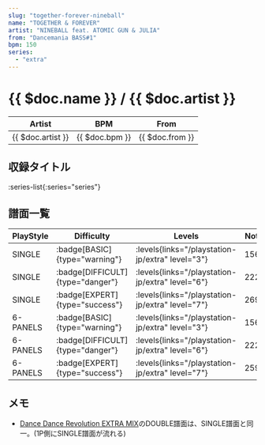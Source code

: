```yaml
---
slug: "together-forever-nineball"
name: "TOGETHER & FOREVER"
artist: "NINEBALL feat. ATOMIC GUN & JULIA"
from: "Dancemania BASS#1"
bpm: 150
series:
  - "extra"
---
```


# {{ $doc.name }} / {{ $doc.artist }}

|Artist|BPM|From|
|------|---|----|
|{{ $doc.artist }}|{{ $doc.bpm }}|{{ $doc.from }}|

## 収録タイトル

:series-list{:series="series"}

## 譜面一覧

|PlayStyle|Difficulty|Levels|Notes|Movie|
|---------|----------|------|-----|-----|
|SINGLE| :badge[BASIC]{type="warning"}|<div class="field is-grouped is-grouped-multiline"> :levels{links="/playstation-jp/extra" level="3"}</div>|156/0||
|SINGLE| :badge[DIFFICULT]{type="danger"}|<div class="field is-grouped is-grouped-multiline"> :levels{links="/playstation-jp/extra" level="6"}</div>|222/0||
|SINGLE| :badge[EXPERT]{type="success"}|<div class="field is-grouped is-grouped-multiline"> :levels{links="/playstation-jp/extra" level="7"}</div>|269/0||
|6-PANELS| :badge[BASIC]{type="warning"}|<div class="field is-grouped is-grouped-multiline"> :levels{links="/playstation-jp/extra" level="3"}</div>|156/0||
|6-PANELS| :badge[DIFFICULT]{type="danger"}|<div class="field is-grouped is-grouped-multiline"> :levels{links="/playstation-jp/extra" level="6"}</div>|222/0||
|6-PANELS| :badge[EXPERT]{type="success"}|<div class="field is-grouped is-grouped-multiline"> :levels{links="/playstation-jp/extra" level="7"}</div>|259/0||

## メモ

- [Dance Dance Revolution EXTRA MIX](/series/extra)のDOUBLE譜面は、SINGLE譜面と同一。(1P側にSINGLE譜面が流れる)
